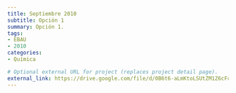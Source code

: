 ```yaml
---
title: Septiembre 2010
subtitle: Opción 1
summary: Opción 1.
tags:
- EBAU
- 2010
categories:
- Química

# Optional external URL for project (replaces project detail page).
external_link: https://drive.google.com/file/d/0B6t6-aLmKtoLSUtZM1Z6cFcta2M/view
---
```


